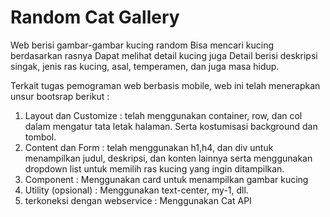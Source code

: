 # Random Cat Gallery
Web berisi gambar-gambar kucing random
Bisa mencari kucing berdasarkan rasnya
Dapat melihat detail kucing juga
Detail berisi deskripsi singak, jenis ras kucing, asal, temperamen, dan juga masa hidup.

Terkait tugas pemograman web berbasis mobile, web ini telah menerapkan unsur bootsrap berikut :
  1. Layout dan Customize : telah menggunakan container, row, dan col dalam mengatur tata letak halaman. Serta kostumisasi background dan tombol.
  2. Content dan Form : telah menggunakan h1,h4, dan div untuk menampilkan judul, deskripsi, dan konten lainnya serta menggunakan dropdown list untuk memilih ras kucing yang ingin ditampilkan.
  3. Component : Menggunakan card untuk menampilkan gambar kucing
  4. Utility (opsional) : Menggunakan text-center, my-1, dll.
  5. terkoneksi dengan webservice : Menggunakan Cat API 
